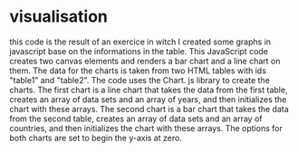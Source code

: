 # visualisation

this code is the result of an exercice in witch I created some graphs in javascript base on the informations in the table.
This JavaScript code creates two canvas elements and renders a bar chart and a line chart on them. 
The data for the charts is taken from two HTML tables with ids "table1" and "table2". The code uses the Chart.
js library to create the charts. 
The first chart is a line chart that takes the data from the first table, creates an array of data sets and an array of years, and then initializes the chart with these arrays. 
The second chart is a bar chart that takes the data from the second table, creates an array of data sets and an array of countries, and then initializes the chart with these arrays. 
The options for both charts are set to begin the y-axis at zero.
